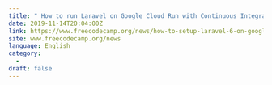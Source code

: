 ```yaml
---
title: " How to run Laravel on Google Cloud Run with Continuous Integration - a step by step guide "
date: 2019-11-14T20:04:00Z
link: https://www.freecodecamp.org/news/how-to-setup-laravel-6-on-google-cloud-run-with-continuous-integration-ci-step-by-step/?utm_medium=RSS&utm_source=news.12bit.vn
site: www.freecodecamp.org/news
language: English
category:
  -   
draft: false
---
```

